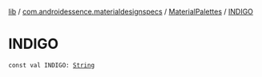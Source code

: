 [lib](../../index.md) / [com.androidessence.materialdesignspecs](../index.md) / [MaterialPalettes](index.md) / [INDIGO](./-i-n-d-i-g-o.md)

# INDIGO

`const val INDIGO: `[`String`](https://kotlinlang.org/api/latest/jvm/stdlib/kotlin/-string/index.html)